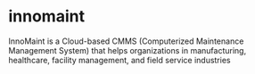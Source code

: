 # innomaint
InnoMaint is a Cloud-based CMMS (Computerized Maintenance Management System) that helps organizations in manufacturing, healthcare, facility management, and field service industries
